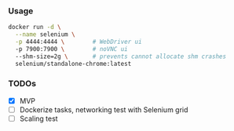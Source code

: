 ### Usage
```bash
docker run -d \
  --name selenium \
  -p 4444:4444 \        # WebDriver ui
  -p 7900:7900 \        # noVNC ui
  --shm-size=2g \       # prevents cannot allocate shm crashes
  selenium/standalone-chrome:latest
```

### TODOs
- [x] MVP
- [ ] Dockerize tasks, networking test with Selenium grid
- [ ] Scaling test